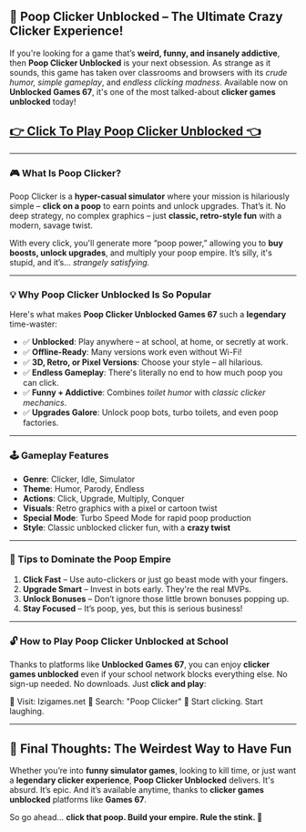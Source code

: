 ## 💩 Poop Clicker Unblocked – The Ultimate Crazy Clicker Experience!

If you're looking for a game that’s **weird, funny, and insanely addictive**, then **Poop Clicker Unblocked** is your next obsession. As strange as it sounds, this game has taken over classrooms and browsers with its *crude humor, simple gameplay*, and *endless clicking madness*. Available now on **Unblocked Games 67**, it's one of the most talked-about **clicker games unblocked** today!

## <a href="https://1kb.link/j26SCy">👉 Click To Play Poop Clicker Unblocked 👈</a>

---

### 🎮 What Is Poop Clicker?

Poop Clicker is a **hyper-casual simulator** where your mission is hilariously simple – **click on a poop** to earn points and unlock upgrades. That’s it. No deep strategy, no complex graphics – just **classic, retro-style fun** with a modern, savage twist.

With every click, you'll generate more “poop power,” allowing you to **buy boosts, unlock upgrades**, and multiply your poop empire. It’s silly, it's stupid, and it’s... *strangely satisfying.*

---

### 💡 Why Poop Clicker Unblocked Is So Popular

Here's what makes **Poop Clicker Unblocked Games 67** such a **legendary** time-waster:

* ✅ **Unblocked**: Play anywhere – at school, at home, or secretly at work.
* ✅ **Offline-Ready**: Many versions work even without Wi-Fi!
* ✅ **3D, Retro, or Pixel Versions**: Choose your style – all hilarious.
* ✅ **Endless Gameplay**: There's literally no end to how much poop you can click.
* ✅ **Funny + Addictive**: Combines *toilet humor* with *classic clicker mechanics*.
* ✅ **Upgrades Galore**: Unlock poop bots, turbo toilets, and even poop factories.

---

### 🕹️ Gameplay Features

* **Genre**: Clicker, Idle, Simulator
* **Theme**: Humor, Parody, Endless
* **Actions**: Click, Upgrade, Multiply, Conquer
* **Visuals**: Retro graphics with a pixel or cartoon twist
* **Special Mode**: Turbo Speed Mode for rapid poop production
* **Style**: Classic unblocked clicker fun, with a **crazy twist**

---

### 🧠 Tips to Dominate the Poop Empire

1. **Click Fast** – Use auto-clickers or just go beast mode with your fingers.
2. **Upgrade Smart** – Invest in bots early. They're the real MVPs.
3. **Unlock Bonuses** – Don’t ignore those little brown bonuses popping up.
4. **Stay Focused** – It’s poop, yes, but this is serious business!

---

### 🔓 How to Play Poop Clicker Unblocked at School

Thanks to platforms like **Unblocked Games 67**, you can enjoy **clicker games unblocked** even if your school network blocks everything else. No sign-up needed. No downloads. Just **click and play**:

🔗 Visit: Izigames.net
🔗 Search: "Poop Clicker"
🎉 Start clicking. Start laughing.

---

## 🏁 Final Thoughts: The Weirdest Way to Have Fun

Whether you’re into **funny simulator games**, looking to kill time, or just want a **legendary clicker experience**, **Poop Clicker Unblocked** delivers. It's absurd. It’s epic. And it’s available anytime, thanks to **clicker games unblocked** platforms like **Games 67**.

So go ahead… **click that poop. Build your empire. Rule the stink. 💩**
